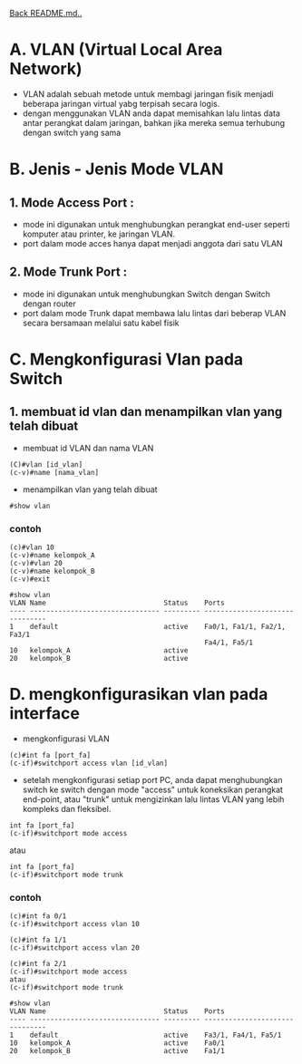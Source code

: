 <a href="00 - README.md">Back README.md..</a>

# **A. VLAN (Virtual Local Area Network)**
- VLAN adalah sebuah metode untuk membagi jaringan fisik menjadi beberapa jaringan virtual yabg terpisah secara logis.
- dengan menggunakan VLAN anda dapat memisahkan lalu lintas data antar perangkat dalam jaringan, bahkan jika mereka semua terhubung dengan switch yang sama

# **B. Jenis - Jenis Mode VLAN**
## 1. Mode Access Port :
- mode ini digunakan untuk menghubungkan perangkat end-user seperti komputer atau printer, ke jaringan VLAN.
- port dalam mode acces hanya dapat menjadi anggota dari satu VLAN

## 2. Mode Trunk Port :
- mode ini digunakan untuk menghubungkan Switch dengan Switch dengan router
- port dalam mode Trunk dapat membawa lalu lintas dari beberap VLAN secara bersamaan melalui satu kabel fisik

# **C. Mengkonfigurasi Vlan pada Switch**
## 1. membuat id vlan dan menampilkan vlan yang telah dibuat
- membuat id VLAN dan nama VLAN
```
(C)#vlan [id_vlan]
(c-v)#name [nama_vlan]
```

- menampilkan vlan yang telah dibuat
```
#show vlan
```

### contoh
```
(c)#vlan 10
(c-v)#name kelompok_A
(c-v)#vlan 20
(c-v)#name kelompok_B
(c-v)#exit

#show vlan
VLAN Name                             Status    Ports
---- -------------------------------- --------- -------------------------------
1    default                          active    Fa0/1, Fa1/1, Fa2/1, Fa3/1
                                                Fa4/1, Fa5/1
10   kelompok_A                       active    
20   kelompok_B                       active
```

# **D. mengkonfigurasikan vlan pada interface**
- mengkonfigurasi VLAN
```
(c)#int fa [port_fa]
(c-if)#switchport access vlan [id_vlan]
```

- setelah mengkonfigurasi setiap port PC, anda dapat menghubungkan switch ke switch dengan mode "access" untuk koneksikan perangkat end-point, atau "trunk" untuk mengizinkan lalu lintas VLAN yang lebih kompleks dan fleksibel.
```
int fa [port_fa]
(c-if)#switchport mode access
```
atau

```
int fa [port_fa]
(c-if)#switchport mode trunk
```

### contoh
```
(c)#int fa 0/1
(c-if)#switchport access vlan 10

(c)#int fa 1/1
(c-if)#switchport access vlan 20

(c)#int fa 2/1
(c-if)#switchport mode access
atau
(c-if)#switchport mode trunk

#show vlan
VLAN Name                             Status    Ports
---- -------------------------------- --------- -------------------------------
1    default                          active    Fa3/1, Fa4/1, Fa5/1
10   kelompok_A                       active    Fa0/1
20   kelompok_B                       active    Fa1/1
```